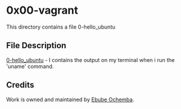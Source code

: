 # 0x00-vagrant

This directory contains a file 0-hello_ubuntu

## File Description

[0-hello_ubuntu](https://github.com/Ebube-Ochemba/zero_day/blob/main/0x00-vagrant/0-hello_ubuntu) - I contains the output on my terminal when i run the 'uname' command.

## Credits

Work is owned and maintained by [Ebube Ochemba](https://twitter.com/ebube116).
